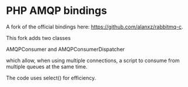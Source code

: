 # PHP AMQP bindings

A fork of the official bindings here: https://github.com/alanxz/rabbitmq-c.

This fork adds two classes

AMQPConsumer and AMQPConsumerDispatcher

which allow, when using multiple connections, a script to consume
from multiple queues at the same time.

The code uses select() for efficiency.
